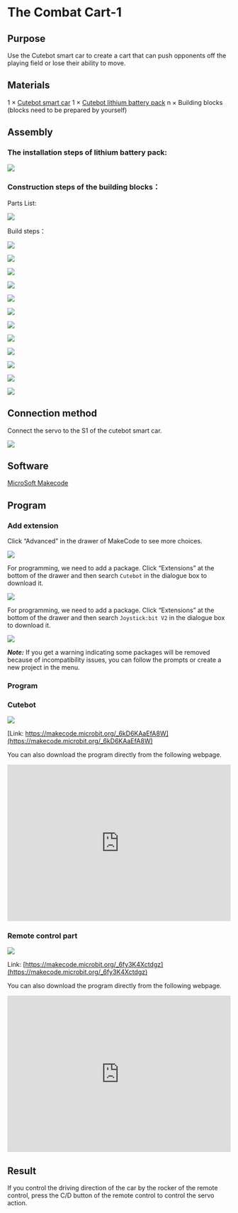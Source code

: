 # The Combat Cart-1

## Purpose
Use the Cutebot smart car to create a cart that can push opponents off the playing field or lose their ability to move.

## Materials
1 × [Cutebot smart car](https://www.elecfreaks.com/micro-bit-smart-cutebot.html)
1 × [Cutebot lithium battery pack](https://www.elecfreaks.com/cutebot-lithium-battery-pack.html)
n × Building blocks (blocks need to be prepared by yourself)


## Assembly
### The installation steps of lithium battery pack:

![](./images/cutebot-step-01.png)

### Construction steps of the building blocks：

Parts List:

![](./images/cutebot-case-26-step-01.png)

Build steps：


![](./images/cutebot-case-26-step-03.png)

![](./images/cutebot-case-26-step-04.png)

![](./images/cutebot-case-26-step-05.png)

![](./images/cutebot-case-26-step-06.png)

![](./images/cutebot-case-26-step-07.png)

![](./images/cutebot-case-26-step-08.png)

![](./images/cutebot-case-26-step-09.png)

![](./images/cutebot-case-26-step-10.png)

![](./images/cutebot-case-26-step-11.png)

![](./images/cutebot-case-26-step-12.png)

![](./images/cutebot-case-26-step-13.png)

![](./images/cutebot-case-26-step-14.png)

## Connection method

Connect the servo to the S1 of the cutebot smart car.

![](./images/cutebot-case-26-10.png)


## Software

[MicroSoft Makecode](https://makecode.microbit.org/#)

## Program

### Add extension
Click “Advanced” in the drawer of MakeCode to see more choices.

![](./images/cutebot-case-24-01.png)

For programming, we need to add a package. Click “Extensions” at the bottom of the drawer and then search `Cutebot` in the dialogue box to download it.

![](./images/cutebot-case-24-02.png)

For programming, we need to add a package. Click “Extensions” at the bottom of the drawer and then search `Joystick:bit V2` in the dialogue box to download it.

![](./images/cutebot-case-22-03.png)

***Note:*** If you get a warning indicating some packages will be removed because of incompatibility issues, you can follow the prompts or create a new project in the menu.

### Program
### Cutebot


![](./images/cutebot-case-26-04.png)


[Link: https://makecode.microbit.org/_6kD6KAaEfA8W](https://makecode.microbit.org/_6kD6KAaEfA8W)

You can also download the program directly from the following webpage.

<div style="position:relative;height:0;padding-bottom:70%;overflow:hidden;">
<iframe style="position:absolute;top:0;left:0;width:100%;height:100%;" src="https://makecode.microbit.org/#pub:https://makecode.microbit.org/_6kD6KAaEfA8W" frameborder="0" sandbox="allow-popups allow-forms allow-scripts allow-same-origin">
</iframe>
</div>  

### Remote control part


![](./images/cutebot-case-26-05.png)


Link: [https://makecode.microbit.org/_6fy3K4Xctdgz](https://makecode.microbit.org/_6fy3K4Xctdgz)

You can also download the program directly from the following webpage.

<div style="position:relative;height:0;padding-bottom:70%;overflow:hidden;">
<iframe style="position:absolute;top:0;left:0;width:100%;height:100%;" src="https://makecode.microbit.org/#pub:https://makecode.microbit.org/_6fy3K4Xctdgz" frameborder="0" sandbox="allow-popups allow-forms allow-scripts allow-same-origin">
</iframe>
</div>  

## Result

If you control the driving direction of the car by the rocker of the remote control, press the C/D button of the remote control to control the servo action.



